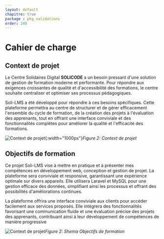 ```yaml
---
layout: default
chapitre: true
package : pkg_validations
order: 240
---
```

# Cahier de charge  
## Context de projet

Le Centre Solidaires Digital **SOLICODE** a un besoin pressant d'une solution de gestion de formation moderne et performante. Pour répondre aux exigences croissantes de qualité et d'accessibilité des formations, le centre souhaite centraliser et optimiser ses processus pédagogiques.

Soli-LMS a été développé pour répondre à ces besoins spécifiques. Cette plateforme permettra au centre de structurer et de gérer efficacement l'ensemble du cycle de formation, de la création des projets à l'évaluation des apprenants, tout en offrant une interface conviviale et des fonctionnalités complètes pour améliorer la qualité et l'efficacité des formations.


![Context de projet](/soli-lms/pkg_validations/Besoin/images/LMS.png){:width="1000px"}*Figure 2: Context de projet*





## Objectifs de formation 


Ce projet Soli-LMS vise à mettre en pratique et à présenter mes compétences en développement web, conception et gestion de projet. La plateforme sera conviviale et responsive, garantissant une expérience optimale sur divers appareils. Elle utilisera Laravel et MySQL pour une gestion efficace des données, simplifiant ainsi les processus et offrant des possibilités d'améliorations continues.

La plateforme offrira une interface conviviale aux clients pour accéder facilement aux services proposés. Elle intégrera des fonctionnalités favorisant une communication fluide et une évaluation précise des projets des apprenants, contribuant ainsi à leur développement de compétences de manière progressive


![Context de projet](/soli-lms/pkg_validations/Besoin/images/shema.png)*Figure 2: Shema Objectifs de formation*